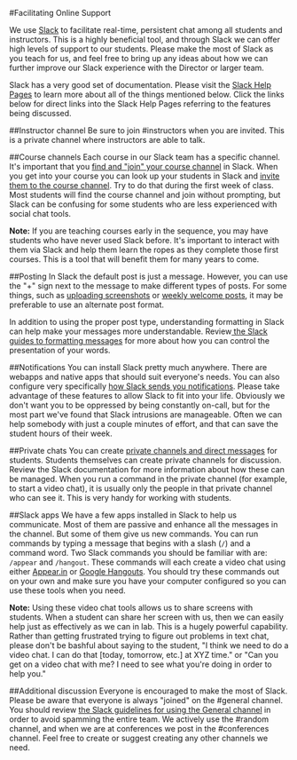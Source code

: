 #Facilitating Online Support

We use [Slack](http://suwebdev.slack.com) to facilitate real-time, persistent chat among all students and instructors. This is a highly beneficial tool, and through Slack we can offer high levels of support to our students. Please make the most of Slack as you teach for us, and feel free to bring up any ideas about how we can further improve our Slack experience with the Director or larger team.

Slack has a very good set of documentation. Please visit the [Slack Help Pages](https://get.slack.help/hc/en-us/categories/200111606-Using-Slack) to learn more about all of the things mentioned below. Click the links below for direct links into the Slack Help Pages referring to the features being discussed.

##Instructor channel
Be sure to join #instructors when you are invited. This is a private channel where instructors are able to talk.

##Course channels
Each course in our Slack team has a specific channel. It's important that you [find and "join" your course channel](https://get.slack.help/hc/en-us/articles/205239967-Browsing-and-joining-channels) in Slack. When you get into your course you can look up your students in Slack and [invite them to the course channel](https://get.slack.help/hc/en-us/articles/201980108-Inviting-team-members-to-a-channel). Try to do that during the first week of class. Most students will find the course channel and join without prompting, but Slack can be confusing for some students who are less experienced with social chat tools. 

**Note:** If you are teaching courses early in the sequence, you may have students who have never used Slack before. It's important to interact with them via Slack and help them learn the ropes as they complete those first courses. This is a tool that will benefit them for many years to come.

##Posting
In Slack the default post is just a message. However, you can use the "+" sign next to the message to make different types of posts. For some things, such as [uploading screenshots](https://get.slack.help/hc/en-us/articles/201330736-Uploading-and-sharing-files) or [weekly welcome posts](https://get.slack.help/hc/en-us/articles/203950418-Composing-a-post), it may be preferable to use an alternate post format.

In addition to using the proper post type, understanding formatting in Slack can help make your messages more understandable. Review[ the Slack guides to formatting messages](https://get.slack.help/hc/en-us/articles/202288908-Formatting-your-messages) for more about how you can control the presentation of your words.

##Notifications
You can install Slack pretty much anywhere. There are webapps and native apps that should suit everyone's needs. You can also configure very specifically [how Slack sends you notifications](https://get.slack.help/hc/en-us/articles/201895138-Understanding-Slack-notifications). Please take advantage of these features to allow Slack to fit into your life. Obviously we don't want you to be oppressed by being constantly on-call, but for the most part we've found that Slack intrusions are manageable. Often we can help somebody with just a couple minutes of effort, and that can save the student hours of their week. 

##Private chats
You can create [private channels and direct messages](https://get.slack.help/hc/en-us/articles/201925108-Understanding-channels-and-DMs) for students. Students themselves can create private channels for discussion. Review the Slack documentation for more information about how these can be managed. When you run a command in the private channel (for example, to start a video chat), it is usually only the people in that private channel who can see it. This is very handy for working with students.

##Slack apps
We have a few apps installed in Slack to help us communicate. Most of them are passive and enhance all the messages in the channel. But some of them give us new commands. You can run commands by typing a message that begins with a slash (`/`) and a command word. Two Slack commands you should be familiar with are: `/appear` and `/hangout`. These commands will each create a video chat using either [Appear.in](http://appear.in) or [Google Hangouts](https://hangouts.google.com). You should try these commands out on your own and make sure you have your computer configured so you can use these tools when you need.

**Note:** Using these video chat tools allows us to share screens with students. When a student can share her screen with us, then we can easily help just as effectively as we can in lab. This is a hugely powerful capability. Rather than getting frustrated trying to figure out problems in text chat, please don't be bashful about saying to the student, "I think we need to do a video chat. I can do that [today, tomorrow, etc.] at XYZ time." or "Can you get on a video chat with me? I need to see what you're doing in order to help you."

##Additional discussion
Everyone is encouraged to make the most of Slack. Please be aware that everyone is always "joined" on the #general channel. You should review [the Slack guidelines for using the General channel](https://get.slack.help/hc/en-us/articles/220105027-Understanding-the-general-channel) in order to avoid spamming the entire team. We actively use the #random channel, and when we are at conferences we post in the #conferences channel. Feel free to create or suggest creating any other channels we need.